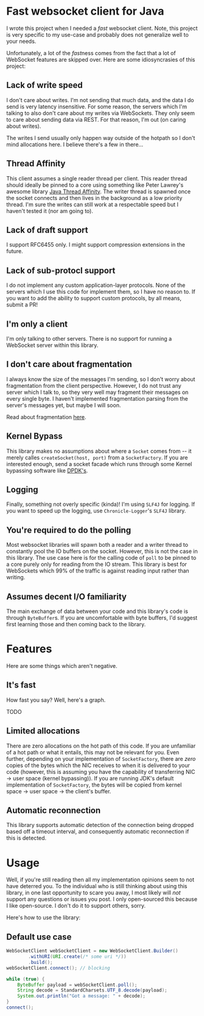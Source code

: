 # Fast websocket client for Java

I wrote this project when I needed a *fast* websocket client. 
Note, this project is very specific to my use-case and probably 
does not generalize well to your needs.

Unfortunately, a lot of the *fast*ness comes from the fact that
a lot of WebSocket features are skipped over. Here are some
idiosyncrasies of this project:


## Lack of write speed

I don't care about writes. I'm not sending that much data, 
and the data I do send is very latency insensitive. For some reason, 
the servers which I'm talking to also don't care about my writes
via WebSockets. They only seem to care about sending data via REST.
For that reason, I'm out (on caring about writes).

The writes I send usually only happen way outside of the hotpath
so I don't mind allocations here. I believe there's a few in there...

## Thread Affinity

This client assumes a single reader thread per client. This reader thread
should ideally be pinned to a core using something like Peter Lawrey's
awesome library [Java Thread Affinity](https://github.com/OpenHFT/Java-Thread-Affinity). The writer thread is spawned once
the socket connects and then lives in the background as a low priority thread.
I'm sure the writes can still work at a respectable speed but I haven't tested
it (nor am going to).


## Lack of draft support

I support RFC6455 only. I might support compression extensions in the future.

## Lack of sub-protocl support

I do not implement any custom application-layer protocols. None of the servers
which I use this code for implement them, so I have no reason to. If you want to
add the ability to support custom protocols, by all means, submit a PR! 

## I'm only a client

I'm only talking to other servers. There is no support for running a
WebSocket server within this library.

## I don't care about fragmentation

I always know the size of the messages I'm sending, so I don't worry
about fragmentation from the client perspective. However, I do not trust
any server which I talk to, so they very well may fragment their messages
on every single byte. I haven't implemented fragmentation parsing from the
server's messages yet, but maybe I will soon.

Read about fragmentation [here](https://datatracker.ietf.org/doc/html/rfc6455#section-5.4).

## Kernel Bypass

This library makes no assumptions about where a `Socket` comes from --
it merely calles `createSocket(host, port)` from a `SocketFactory`. If you
are interested enough, send a socket facade which runs through some
Kernel bypassing software like [DPDK's](https://www.dpdk.org/).

## Logging

Finally, something not overly specific (kinda)! I'm using `SLF4J` for logging.
If you want to speed up the logging, use `Chronicle-Logger`'s `SLF4J` library.

## You're required to do the polling

Most websocket libraries will spawn both a reader and a writer thread to 
constantly pool the IO buffers on the socket. However, this is not the
case in this library. The use case here is for the calling code of 
`poll` to be pinned to a core purely only for reading from the IO stream.
This library is best for WebSockets which 99% of the traffic is against
reading input rather than writing.

## Assumes decent I/O familiarity

The main exchange of data between your code and this library's code
is through `ByteBuffer`s. If you are uncomfortable with byte buffers,
I'd suggest first learning those and then coming back to the library.

# Features

Here are some things which aren't negative.

## It's fast

How fast you say? Well, here's a graph.

TODO

## Limited allocations

There are zero allocations on the hot path of this code. If you are
unfamiliar of a hot path or what it entails, this may not be relevant for you.
Even further, depending on your implementation of `SocketFactory`, there
are *zero* copies of the bytes which the NIC receives to when it is
delivered to your code (however, this is assuming you have the capability
of transferring NIC -> user space (kernel bypassing)). If you are running
JDK's default implementation of `SocketFactory`, the bytes will be copied
from kernel space -> user space -> the client's buffer. 

## Automatic reconnection

This library supports automatic detection of the connection being dropped
based off a timeout interval, and consequently automatic reconnection if
this is detected.

# Usage

Well, if you're still reading then all my implementation opinions seem
to not have deterred you. To the individual who is still thinking about
using this library, in one last opportunity to scare you away, I most
likely will *not* support any questions or issues you post. I only
open-sourced this because I like open-source. I don't do it to support others,
sorry.

Here's how to use the library:

## Default use case

```java
WebSocketClient webSocketClient = new WebSocketClient.Builder()
        .withURI(URI.create(/* some uri */))
        .build();
webSocketClient.connect(); // blocking

while (true) {
    ByteBuffer payload = webSocketClient.poll();
    String decode = StandardCharsets.UTF_8.decode(payload);
    System.out.println("Got a message: " + decode);
}
connect();
```
